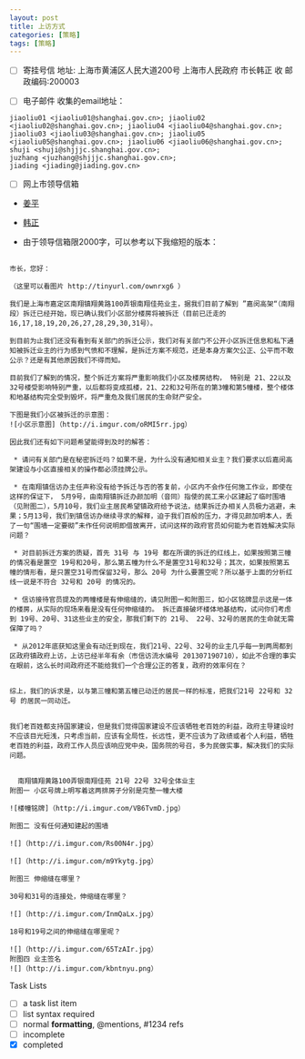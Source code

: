 ```yaml
---
layout: post
title: 上访方式
categories: [策略]
tags: [策略]
---
```


- [ ]  寄挂号信
地址: 上海市黄浦区人民大道200号 上海市人民政府 市长韩正 收  邮政编码:200003

- [ ] 电子邮件
收集的email地址：

```
jiaoliu01 <jiaoliu01@shanghai.gov.cn>; jiaoliu02 <jiaoliu02@shanghai.gov.cn>; jiaoliu04 <jiaoliu04@shanghai.gov.cn>; jiaoliu03 <jiaoliu03@shanghai.gov.cn>; jiaoliu05 <jiaoliu05@shanghai.gov.cn>; jiaoliu06 <jiaoliu06@shanghai.gov.cn>; 
shuji <shuji@shjjjc.shanghai.gov.cn>; 
juzhang <juzhang@shjjjc.shanghai.gov.cn>; 
jiading <jiading@jiading.gov.cn> 
```

- [ ] 网上市领导信箱
 * [姜平](http://www.shanghai.gov.cn/shanghai/node2314/szzcnew/node12326/u8ai26441.html)
 * [韩正](http://wsxf.sh.gov.cn/swldxxnew/resume_HZ.aspx)

 * 由于领导信箱限2000字，可以参考以下我缩短的版本：

```

市长，您好：

（这里可以看图片 http://tinyurl.com/ownrxg6 ）

我们是上海市嘉定区南翔镇翔黄路100弄银南翔佳苑业主，据我们目前了解到 ”嘉闵高架“（南翔 段）拆迁已经开始，现已确认我们小区部分楼房将被拆迁（目前已迁走的16,17,18,19,20,26,27,28,29,30,31号）。

到目前为止我们还没有看到有关部门的拆迁公示，我们对有关部门不公开小区拆迁信息和私下通知被拆迁业主的行为感到气愤和不理解，是拆迁方案不规范，还是本身方案欠公正、公平而不敢公示？还是有其他原因我们不得而知。

目前我们了解到的情况，整个拆迁方案将严重影响我们小区及楼房结构， 特别是 21、22以及32号楼受影响特别严重，以后都将变成孤楼，21、22和32号所在的第3幢和第5幢楼，整个楼体和地基结构完全受到毁坏，将严重危及我们居民的生命财产安全。

下图是我们小区被拆迁的示意图：
![小区示意图]（http://i.imgur.com/oRMI5rr.jpg）

因此我们还有如下问题希望能得到及时的解答：

 * 请问有关部门是在秘密拆迁吗？如果不是，为什么没有通知相关业主？我们要求以后嘉闵高架建设与小区直接相关的操作都必须挂牌公示。

 * 在南翔镇信访办主任声称没有给予拆迁与否的答复前，小区内不会作任何施工作业，即使在这样的保证下， 5月9号，由南翔镇拆迁办颜加明（音同）指使的民工来小区建起了临时围墙（见附图二），5月10号，我们业主居民希望镇政府给予说法，结果拆迁办相关人员极力逃避，未果；5月13号，我们到镇信访办继续寻求的解释，迫于我们百般的压力，才得见颜加明本人，丢了一句“围墙一定要砌”未作任何说明即借故离开，试问这样的政府官员如何能为老百姓解决实际问题？

 * 对目前拆迁方案的质疑，首先 31号 与 19号 都在所谓的拆迁的红线上，如果按照第三幢的情况看是置空 19号和20号，那么第五幢为什么不是置空31号和32号；其次，如果按照第五幢的情形看，是只置空31号而保留32号，那么 20号 为什么要置空呢？所以基于上面的分析红线一说是不符合 32号和 20号 的情况的。

 * 信访接待官员提及的两幢楼是有伸缩缝的，请见附图一和附图三，如小区铭牌显示这是一体的楼房，从实际的现场来看是没有任何伸缩缝的。 拆迁直接破坏楼体地基结构，试问你们考虑到 19号、20号、31这些业主的安全，那我们剩下的 21号、 22号、32号的居民的生命就无需保障了吗？

 * 从2012年底获知这里会有动迁到现在，我们21号、22号、32号的业主几乎每一到两周都到区政府镇政府上访，上访已经半年有余（市信访流水编号 201307190710），如此不合理的事实在眼前，这么长时间政府还不能给我们一个合理公正的答复，政府的效率何在？


综上，我们的诉求是，以与第三幢和第五幢已动迁的居民一样的标准，把我们21号 22号和 32号 的居民一同动迁。


我们老百姓都支持国家建设，但是我们觉得国家建设不应该牺牲老百姓的利益，政府主导建设时不应该目光短浅，只考虑当前，应该有全局性，长远性，更不应该为了政绩或者个人利益，牺牲老百姓的利益，政府工作人员应该响应党中央，国务院的号召，多为民做实事，解决我们的实际问题。


  南翔镇翔黄路100弄银南翔佳苑 21号 22号 32号全体业主
附图一 小区号牌上明写着这两排房子分别是完整一幢大楼

![楼幢铭牌]（http://i.imgur.com/VB6TvmD.jpg）

附图二 没有任何通知建起的围墙

![]（http://i.imgur.com/Rs00N4r.jpg）

![]（http://i.imgur.com/m9Ykytg.jpg）

附图三 伸缩缝在哪里？

30号和31号的连接处，伸缩缝在哪里？

![]（http://i.imgur.com/InmQaLx.jpg）

18号和19号之间的伸缩缝在哪里呢？

![]（http://i.imgur.com/65TzAIr.jpg）
附图四 业主签名
![]（http://i.imgur.com/kbntnyu.png）

```

Task Lists
- [ ] a task list item
- [ ] list syntax required
- [ ] normal **formatting**,
      @mentions, #1234 refs
- [ ] incomplete
- [x] completed
